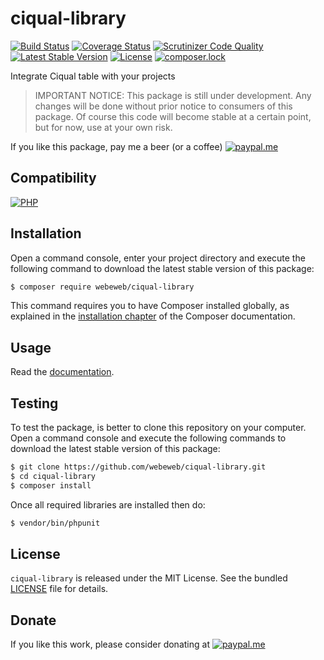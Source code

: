 ciqual-library
==============

[![Build Status](https://img.shields.io/github/workflow/status/webeweb/ciqual-library/build?style=flat-square)](https://github.com/webeweb/ciqual-library/actions)
[![Coverage Status](https://img.shields.io/coveralls/github/webeweb/ciqual-library/master.svg?style=flat-square)](https://coveralls.io/github/webeweb/ciqual-library?branch=master)
[![Scrutinizer Code Quality](https://img.shields.io/scrutinizer/quality/g/webeweb/ciqual-library/master.svg?style=flat-square)](https://scrutinizer-ci.com/g/webeweb/ciqual-library/?branch=master)
[![Latest Stable Version](https://img.shields.io/packagist/v/webeweb/ciqual-library.svg?style=flat-square)](https://packagist.org/packages/webeweb/ciqual-library)
[![License](https://img.shields.io/packagist/l/webeweb/ciqual-library.svg?style=flat-square)](https://packagist.org/packages/webeweb/ciqual-library)
[![composer.lock](https://img.shields.io/badge/.lock-uncommited-important.svg?style=flat-square)](https://packagist.org/packages/webeweb/ciqual-library)

Integrate Ciqual table with your projects

> IMPORTANT NOTICE: This package is still under development. Any changes will be
> done without prior notice to consumers of this package. Of course this code
> will become stable at a certain point, but for now, use at your own risk.

If you like this package, pay me a beer (or a coffee)
[![paypal.me](https://img.shields.io/badge/paypal.me-webeweb-0070ba.svg?style=flat-square&logo=paypal)](https://www.paypal.me/webeweb)

## Compatibility

[![PHP](https://img.shields.io/packagist/php-v/webeweb/ciqual-library.svg?style=flat-square)](http://php.net)

## Installation

Open a command console, enter your project directory and execute the following
command to download the latest stable version of this package:

```bash
$ composer require webeweb/ciqual-library
```

This command requires you to have Composer installed globally, as explained in
the [installation chapter](https://getcomposer.org/doc/00-intro.md) of the
Composer documentation.

## Usage

Read the [documentation](doc/index.md).

## Testing

To test the package, is better to clone this repository on your computer.
Open a command console and execute the following commands to download the latest
stable version of this package:

```bash
$ git clone https://github.com/webeweb/ciqual-library.git
$ cd ciqual-library
$ composer install
```

Once all required libraries are installed then do:

```bash
$ vendor/bin/phpunit
```

## License

`ciqual-library` is released under the MIT License. See the bundled [LICENSE](LICENSE)
file for details.

## Donate

If you like this work, please consider donating at
[![paypal.me](https://img.shields.io/badge/paypal.me-webeweb-0070ba.svg?style=flat-square&logo=paypal)](https://www.paypal.me/webeweb)

